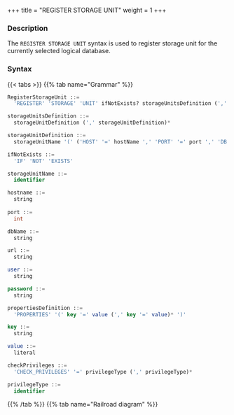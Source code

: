 +++
title = "REGISTER STORAGE UNIT"
weight = 1
+++

### Description

The `REGISTER STORAGE UNIT` syntax is used to register storage unit for the currently selected logical database.

### Syntax

{{< tabs >}}
{{% tab name="Grammar" %}}
```sql
RegisterStorageUnit ::=
  'REGISTER' 'STORAGE' 'UNIT' ifNotExists? storageUnitsDefinition (',' checkPrivileges)?

storageUnitsDefinition ::=
  storageUnitDefinition (',' storageUnitDefinition)*

storageUnitDefinition ::=
  storageUnitName '(' ('HOST' '=' hostName ',' 'PORT' '=' port ',' 'DB' '=' dbName | 'URL' '=' url) ',' 'USER' '=' user (',' 'PASSWORD' '=' password)? (',' propertiesDefinition)?')'

ifNotExists ::=
  'IF' 'NOT' 'EXISTS'

storageUnitName ::=
  identifier

hostname ::=
  string
    
port ::=
  int

dbName ::=
  string

url ::=
  string

user ::=
  string

password ::=
  string

propertiesDefinition ::=
  'PROPERTIES' '(' key '=' value (',' key '=' value)* ')'

key ::=
  string

value ::=
  literal

checkPrivileges ::=
  'CHECK_PRIVILEGES' '=' privilegeType (',' privilegeType)*

privilegeType ::=
  identifier
```
{{% /tab %}}
{{% tab name="Railroad diagram" %}}
<iframe frameborder="0" name="diagram" id="diagram" width="100%" height="100%"></iframe>
{{% /tab %}}
{{< /tabs >}}

### Supplement

- Before register storage units, please confirm that a database has been created in Proxy, and execute the `use` command to successfully select a database;
- Confirm that the registered storage unit can be connected normally, otherwise it will not be added successfully;
- `storageUnitName` is case-sensitive;
- `storageUnitName` needs to be unique within the current database;
- `storageUnitName` name only allows letters, numbers and `_`, and must start with a letter;
- `PROPERTIES` is optional, used to customize connection pool properties, `key` must be the same as the connection pool
  property name;
- `CHECK_PRIVILEGES` can be specified to check privileges of the storage unit user. The supported types of `privilegeType` are `SELECT`, `XA`, `PIPELINE`, and `NONE`. The default value is `SELECT`. When `NONE` is included in the type list, the privilege check is skipped.

### Example

- Register storage unit using HOST & PORT method

```sql
REGISTER STORAGE UNIT ds_0 (
    HOST="127.0.0.1",
    PORT=3306,
    DB="db_0",
    USER="root",
    PASSWORD="root"
);
```

- Register storage unit and set connection pool properties using HOST & PORT method

```sql
REGISTER STORAGE UNIT ds_1 (
    HOST="127.0.0.1",
    PORT=3306,
    DB="db_1",
    USER="root",
    PASSWORD="root",
    PROPERTIES("maximumPoolSize"=10)
);
```

- Register storage unit and set connection pool properties using URL method

```sql
REGISTER STORAGE UNIT ds_2 (
    URL="jdbc:mysql://127.0.0.1:3306/db_2?serverTimezone=UTC&useSSL=false&allowPublicKeyRetrieval=true",
    USER="root",
    PASSWORD="root",
    PROPERTIES("maximumPoolSize"=10,"idleTimeout"=30000)
);
```

- Register storage unit with `ifNotExists` clause

```sql
REGISTER STORAGE UNIT IF NOT EXISTS ds_0 (
    HOST="127.0.0.1",
    PORT=3306,
    DB="db_0",
    USER="root",
    PASSWORD="root"
);
```

- Check `SELECT`, `XA` and `PIPELINE` privileges when registering

```sql
REGISTER STORAGE UNIT ds_3 (
    URL="jdbc:mysql://127.0.0.1:3306/db_3?serverTimezone=UTC&useSSL=false&allowPublicKeyRetrieval=true",
    USER="root",
    PASSWORD="root",
    PROPERTIES("maximumPoolSize"=10,"idleTimeout"=30000)
), CHECK_PRIVILEGES=SELECT,XA,PIPELINE;
```

### Reserved word

`REGISTER`, `STORAGE`, `UNIT`, `HOST`, `PORT`, `DB`, `USER`, `PASSWORD`, `PROPERTIES`, `URL`, `CHECK_PRIVILEGES`

### Related links

- [Reserved word](/en/user-manual/shardingsphere-proxy/distsql/syntax/reserved-word/)
